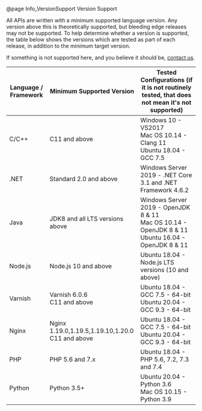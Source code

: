 @page Info_VersionSupport Version Support

All APIs are written with a minimum supported language version. Any version above this is theoretically supported, but bleeding edge releases may not be supported. To help determine whether a version is supported, the table below shows the versions which are tested as part of each release, in addition to the minimum target version.

If something is not supported here, and you believe it should be, [contact us](mailto:support@51degrees.com).

|Language / Framework|Minimum Supported Version|Tested Configurations (if it is not routinely tested, that does not mean it's not supported)|
|---|---|---|
|C/C++  |C11 and above                 |Windows 10 - VS2017<BR>Mac OS 10.14 - Clang 11<BR>Ubuntu 18.04 - GCC 7.5|
|.NET   |Standard 2.0 and above        |Windows Server 2019 - .NET Core 3.1 and .NET Framework 4.6.2|
|Java   |JDK8 and all LTS versions above|Windows Server 2019 - OpenJDK 8 & 11<BR>Mac OS 10.14 - OpenJDK 8 & 11<BR>Ubuntu 16.04 - OpenJDK 8 & 11| 
|Node.js|Node.js 10 and above          |Ubuntu 18.04 - Node.js LTS versions (10 and above)|
|Varnish|Varnish 6.0.6<BR>C11 and above|Ubuntu 18.04 - GCC 7.5 - 64-bit<BR>Ubuntu 20.04 - GCC 9.3 - 64-bit|
|Nginx  |Nginx 1.19.0,1.19.5,1.19.10,1.20.0<BR>C11 and above|Ubuntu 18.04 - GCC 7.5 - 64-bit<BR>Ubuntu 20.04 - GCC 9.3 - 64-bit|
|PHP    |PHP 5.6 and 7.x               |Ubuntu 18.04 - PHP 5.6, 7.2, 7.3 and 7.4|
|Python |Python 3.5+        |Ubuntu 20.04 - Python 3.6<BR>Mac OS 10.15 - Python 3.9|<BR>Windows Server 2019 - Python 3.6|